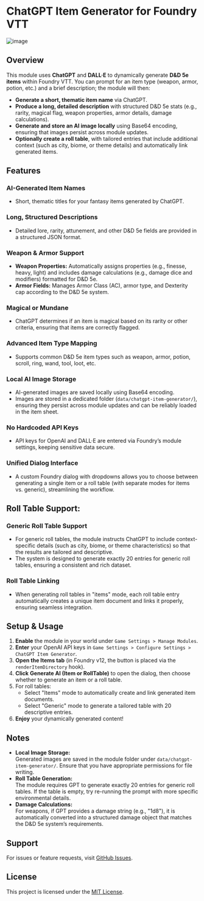 # ChatGPT Item Generator for Foundry VTT

![image](https://github.com/user-attachments/assets/b5ce91c1-709b-4bcd-8373-5c8869561c6e)

## Overview
This module uses **ChatGPT** and **DALL·E** to dynamically generate **D&D 5e items** within Foundry VTT. You can prompt for an item type (weapon, armor, potion, etc.) and a brief description; the module will then:
- **Generate a short, thematic item name** via ChatGPT.
- **Produce a long, detailed description** with structured D&D 5e stats (e.g., rarity, magical flag, weapon properties, armor details, damage calculations).
- **Generate and store an AI image locally** using Base64 encoding, ensuring that images persist across module updates.
- **Optionally create a roll table**, with tailored entries that include additional context (such as city, biome, or theme details) and automatically link generated items.

## Features

### AI-Generated Item Names
- Short, thematic titles for your fantasy items generated by ChatGPT.

### Long, Structured Descriptions
- Detailed lore, rarity, attunement, and other D&D 5e fields are provided in a structured JSON format.

### Weapon & Armor Support
- **Weapon Properties:** Automatically assigns properties (e.g., finesse, heavy, light) and includes damage calculations (e.g., damage dice and modifiers) formatted for D&D 5e.
- **Armor Fields:** Manages Armor Class (AC), armor type, and Dexterity cap according to the D&D 5e system.

### Magical or Mundane
- ChatGPT determines if an item is magical based on its rarity or other criteria, ensuring that items are correctly flagged.

### Advanced Item Type Mapping
- Supports common D&D 5e item types such as weapon, armor, potion, scroll, ring, wand, tool, loot, etc.

### Local AI Image Storage
- AI-generated images are saved locally using Base64 encoding.
- Images are stored in a dedicated folder (`data/chatgpt-item-generator/`), ensuring they persist across module updates and can be reliably loaded in the item sheet.

### No Hardcoded API Keys
- API keys for OpenAI and DALL·E are entered via Foundry’s module settings, keeping sensitive data secure.

### Unified Dialog Interface
- A custom Foundry dialog with dropdowns allows you to choose between generating a single item or a roll table (with separate modes for items vs. generic), streamlining the workflow.

## Roll Table Support:

### Generic Roll Table Support
- For generic roll tables, the module instructs ChatGPT to include context-specific details (such as city, biome, or theme characteristics) so that the results are tailored and descriptive.
- The system is designed to generate exactly 20 entries for generic roll tables, ensuring a consistent and rich dataset.

### Roll Table Linking
- When generating roll tables in "items" mode, each roll table entry automatically creates a unique item document and links it properly, ensuring seamless integration.


## Setup & Usage
1. **Enable** the module in your world under `Game Settings > Manage Modules`.
2. **Enter** your OpenAI API keys in `Game Settings > Configure Settings > ChatGPT Item Generator`.
3. **Open the Items tab** (in Foundry v12, the button is placed via the `renderItemDirectory` hook).
4. **Click** **Generate AI (Item or RollTable)** to open the dialog, then choose whether to generate an item or a roll table.
5. For roll tables:
   - Select "Items" mode to automatically create and link generated item documents.
   - Select "Generic" mode to generate a tailored table with 20 descriptive entries.
6. **Enjoy** your dynamically generated content!

## Notes
- **Local Image Storage:**  
  Generated images are saved in the module folder under `data/chatgpt-item-generator/`. Ensure that you have appropriate permissions for file writing.
- **Roll Table Generation:**  
  The module requires GPT to generate exactly 20 entries for generic roll tables. If the table is empty, try re-running the prompt with more specific environmental details.
- **Damage Calculations:**  
  For weapons, if GPT provides a damage string (e.g., "1d8"), it is automatically converted into a structured damage object that matches the D&D 5e system’s requirements.
  
## Support
For issues or feature requests, visit [GitHub Issues](https://github.com/f3rr311/ChatGPT-Item-Gen-for-Foundry-VTT/issues).

## License
This project is licensed under the [MIT License](https://opensource.org/licenses/MIT).
